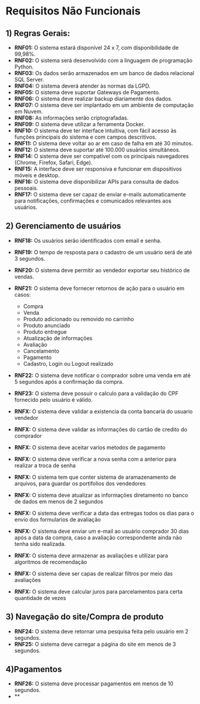 # Requisitos Não Funcionais



## 1) Regras Gerais:

- **RNF01:** O sistema estará disponível 24 x 7, com disponibilidade de 99,98%.
- **RNF02:** O sistema será desenvolvido com a linguagem de programação Python.
- **RNF03:** Os dados serão armazenados em um banco de dados relacional SQL Server.
- **RNF04:** O sistema deverá atender às normas da LGPD.
- **RNF05:** O sistema deve suportar Gateways de Pagamento.
- **RNF06:** O sistema deve realizar backup diariamente dos dados.
- **RNF07:** O sistema deve ser implantado em um ambiente de computação em Nuvem.
- **RNF08:** As informações serão criptografadas.
- **RNF09:** O sistema deve utilizar a ferramenta Docker.
- **RNF10:** O sistema deve ter interface intuitiva, com fácil acesso às funções principais do sistema e com campos descritivos.
- **RNF11:** O sistema deve voltar ao ar em caso de falha em até 30 minutos.
- **RNF12:** O sistema deve suportar até 100.000 usuários simultâneos.
- **RNF14:** O sistema deve ser compatível com os principais navegadores (Chrome, Firefox, Safari, Edge).
- **RNF15:** A interface deve ser responsiva e funcionar em dispositivos móveis e desktop.
- **RNF16:** O sistema deve disponibilizar APIs para consulta de dados pessoais.
- **RNF17:** O sistema deve ser capaz de enviar e-mails automaticamente para notificações, confirmações e comunicados relevantes aos usuários. 

## 2) Gerenciamento de usuários

- **RNF18:** Os usuários serão identificados com email e senha. 
- **RNF19:** O tempo de resposta para o cadastro de um usuário será de até 3 segundos. 
- **RNF20:** O sistema deve permitir ao vendedor exportar seu histórico de vendas.
- **RNF21:** O sistema deve fornecer retornos de ação para o usuário em casos:
    - Compra
    - Venda
    - Produto adicionado ou removido no carrinho
    - Produto anunciado
    - Produto entregue
    - Atualização de informações
    - Avaliação
    - Cancelamento
    - Pagamento
    - Cadastro, Login ou Logout realizado

- **RNF22:** O sistema deve notificar o comprador sobre uma venda em até 5 segundos após a confirmação da compra.
- **RNF23:** O sistema deve possuir o calculo para a validação do CPF fornecido pelo usuário é válido.
- **RNFX:** O sistema deve validar a existencia da conta bancaria do usuario vendedor
- **RNFX:** O sistema deve validar as informações do cartão de credito do comprador
- **RNFX:** O sistema deve aceitar varios metodos de pagamento
- **RNFX:**  O sistema deve verificar a nova senha com a anterior para realizar a troca de senha
- **RNFX:** O sistema tem que conter sistema de aramazenamento de arquivos, para guardar os portifolios dos vendedores
- **RNFX:** O sistema deve atualizar as informações diretamento no banco de dados em menos de 2 segundos
- **RNFX:** O sistema deve verificar a data das entregas todos os dias para o envio dos formularios de avaliação
- **RNFX:** O sistema deve enviar um e-mail ao usuário comprador 30 dias após a data da compra, caso a avaliação correspondente ainda não tenha sido realizada.
- **RNFX:** O sistema deve armazenar as avaliações e utilizar para algoritmos de recomendação
- **RNFX:** O sistema deve ser capas de realizar filtros por meio das avaliações
- **RNFX:** O sistema deve calcular juros para parcelamentos para certa quantidade de vezes
## 3) Navegação do site/Compra de produto
- **RNF24:** O sistema deve retornar uma pesquisa feita pelo usuário em 2 segundos.
- **RNF25:** O sistema deve carregar a página do site em menos de 3 segundos.


## 4)Pagamentos
- **RNF26:** O sistema deve processar pagamentos em menos de 10 segundos.
- **


## 
